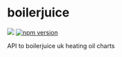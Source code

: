 # boilerjuice 

![](https://app.codeship.com/projects/acb01690-ef32-0135-08a9-4a597a1a4c7c/status?branch=master)
[![npm version](https://badge.fury.io/js/boilerjuice.svg)](https://badge.fury.io/js/boilerjuice)

API to boilerjuice uk heating oil charts
